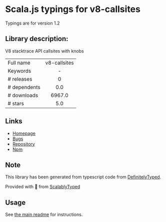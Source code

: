 
# Scala.js typings for v8-callsites

Typings are for version 1.2

## Library description:
V8 stacktrace API callsites with knobs

|                    |                 |
| ------------------ | :-------------: |
| Full name          | v8-callsites |
| Keywords           | - |
| # releases         | 0 |
| # dependents       | 0.0 |
| # downloads        | 6967.0 |
| # stars            | 5.0 |

## Links
- [Homepage](https://github.com/stringparser/v8-callsites)
- [Bugs](https://github.com/stringparser/v8-callsites/issues)
- [Repository](https://github.com/stringparser/v8-callsites)
- [Npm](https://www.npmjs.com/package/v8-callsites)
    


## Note
This library has been generated from typescript code from [DefinitelyTyped](https://definitelytyped.org).

Provided with :purple_heart: from [ScalablyTyped](https://github.com/oyvindberg/ScalablyTyped)

## Usage
See [the main readme](../../readme.md) for instructions.


